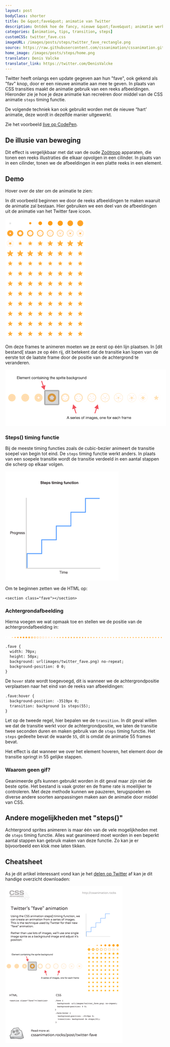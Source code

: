 ```yaml
---
layout: post
bodyClass: shorter
title: De &quot;fave&quot; animatie van Twitter
description: Ontdek hoe de fancy, nieuwe &quot;fave&quot; animatie werkt door het gebruik van de CSS steps() timing functie.
categories: [animation, tips, transition, steps]
customCSS: twitter_fave.css
imageURL: /images/posts/steps/twitter_fave_rectangle.png
source: https://raw.githubusercontent.com/cssanimation/cssanimation.github.io/master/_posts/2015-01-17-twitter-fave.md
home_image: /images/posts/steps/home.png
translator: Denis Valcke
translator_link: https://twitter.com/DenisValcke
---
```


Twitter heeft onlangs een update gegeven aan hun &quot;fave&quot;, ook&nbsp;gekend als &quot;fav&quot; knop, door er een nieuwe animatie aan mee te geven. In plaats van CSS transities maakt de animatie gebruik van een reeks afbeeldingen. Hieronder zie je hoe je deze animatie kan recre&euml;ren door middel van de CSS animatie `steps` timing functie.

De volgende techniek kan ook gebruikt worden met de nieuwe “hart’ animatie, deze wordt in dezelfde manier uitgewerkt.

<section class="fave demo-container tap-to-activate heart"></section>

Zie het voorbeeld [live op CodePen]((http://codepen.io/donovanh/pen/dYqxNb)).

## De illusie van beweging

Dit effect is vergelijkbaar met dat van de oude&nbsp;[Zo&ouml;troop](http://en.wikipedia.org/wiki/Zoetrope) apparaten, die tonen een reeks illustraties die elkaar opvolgen in een cilinder. In plaats van in een cilinder, tonen we de afbeeldingen in een platte reeks in een element.

## Demo

Hover over de ster om de animatie te zien:

<section class="fave demo-container tap-to-activate"></section>

In dit voorbeeld beginnen we door de reeks afbeeldingen te maken waaruit de animatie zal bestaan. Hier gebruiken we een deel van de afbeeldingen uit de animatie van het Twitter fave icoon.

<img src="/images/posts/steps/twitter_fave_rectangle.png" alt="Frames from Twitter's fave icon animation" style="max-width:256px" />

Om deze frames te animeren moeten we ze eerst op &eacute;&eacute;n lijn plaatsen. In [dit bestand[ staan ze op &eacute;&eacute;n rij, dit betekent dat de transitie kan lopen van de eerste tot de laatste frame door de positie van de achtergrond te veranderen.

<img src="/images/posts/steps/frames.png" alt="How the background images are positioned within an element" style="max-width:514px" />

### Steps() timing functie

Bij de meeste timing functies zoals de cubic-bezier animeert de transitie soepel van begin tot eind. De `steps` timing functie werkt anders. In plaats van een soepele transitie wordt de transitie verdeeld in een aantal stappen die scherp op elkaar volgen.

<img src="/images/posts/steps/steps.png" alt="How the steps function is illustrated on a graph, as a series of discrete steps" style="max-width:362px" />

Om te beginnen zetten we de HTML op:

    <section class="fave"></section>

### Achtergrondafbeelding

Hierna voegen we wat opmaak toe en stellen we de positie van de achtergrondafbeelding in:

![Image sprite for the animation](/images/posts/steps/twitter_fave.png)

    .fave {
      width: 70px;
      height: 50px;
      background: url(images/twitter_fave.png) no-repeat;
      background-position: 0 0;
    }

De `hover` state wordt toegevoegd, dit is wanneer we de achtergrondpositie verplaatsen naar het eind van de reeks van afbeeldingen:

    .fave:hover {
      background-position: -3519px 0;
      transition: background 1s steps(55);
    }

Let op de tweede regel, hier bepalen we de `transition`. In dit geval willen we dat de transitie werkt voor de achtergrondpositie, we laten de transitie twee seconden duren en maken gebruik van de `steps` timing functie. Het `steps` gedeelte bevat de waarde `55`, dit is omdat de animatie 55 frames bevat.

Het effect is dat wanneer we over het element hoveren, het element door de transitie springt in 55 gelijke stappen.

### Waarom geen gif?

Geanimeerde gifs kunnen gebruikt worden in dit geval maar zijn niet de beste optie. Het bestand is vaak groter en de frame rate is moeilijker te controleren. Met deze methode kunnen we pauzeren, terugspoelen en diverse andere soorten aanpassingen maken aan de animatie door middel van CSS.

## Andere mogelijkheden met &quot;steps()&quot;

Achtergrond sprites animeren is maar &eacute;&eacute;n van de vele mogelijkheden met de `steps` timing functie. Alles wat geanimeerd moet worden in een beperkt aantal stappen kan gebruik maken van deze functie. Zo kan je er bijvoorbeeld een klok mee laten tikken.

## Cheatsheet

As je dit artikel interessant vond kan je het [delen op Twitter](https://twitter.com/intent/tweet?text=Recreate%20the%20Twitter%20fave%20icon%20animation&url=https://cssanimation.rocks/post/twitter-fave/&original_referer=https://cssanimation.rocks) af kan je dit handige overzicht downloaden:

<img src="/tips/twitter-fave.png" alt="Share this summary on Twitter" style="max-width:375px" />
